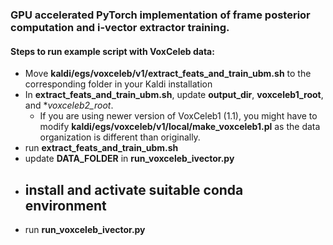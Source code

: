 ### GPU accelerated PyTorch implementation of frame posterior computation and i-vector extractor training.

#### Steps to run example script with VoxCeleb data:
- Move **kaldi/egs/voxceleb/v1/extract_feats_and_train_ubm.sh** to the corresponding folder in your Kaldi installation
- In **extract_feats_and_train_ubm.sh**, update **output_dir**, **voxceleb1_root**, and **voxceleb2_root*.
  - If you are using newer version of VoxCeleb1 (1.1), you might have to modify **kaldi/egs/voxceleb/v1/local/make_voxceleb1.pl** as the data organization is different than originally.
- run **extract_feats_and_train_ubm.sh**
- update **DATA_FOLDER** in **run_voxceleb_ivector.py**
- install and activate suitable conda environment
  - 
- run **run_voxceleb_ivector.py**

